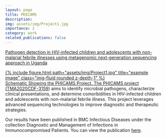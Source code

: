 ```yaml
---
layout: page
title: PHICAMS
description: 
img: assets/img/Project1.jpg
importance: 1
category: work
related_publications: false
---
```



<a href="https://www.edctp.org/projects-2/edctp2-projects/career-development-fellowships-in-poverty-related-diseases-and-child-and-adolescent-health-2020/">Pathogen detection in HIV-infected children and adolescents with non-malarial febrile illnesses using metagenomic next-generation sequencing approach in Uganda

<div class="row">
    <div class="col-sm mt-3 mt-md-0">
        {% include figure.html path="assets/img/Project1.jpg" title="example image" class="img-fluid rounded z-depth-1" %}
    </div>
</div>
<div class="caption">
    Schematic Showing the PHICAMS Project. The PHICAMS project (<a href="https://edctpalumninetwork.org/profile/300/">TMA2020CDF-3159</a>) aims to identify microbial pathogens, characterize clinical presentations, and determine comorbidities in HIV-infected children and adolescents with non-malarial febrile illness. This project leverages advanced sequencing technologies to improve diagnostic and therapeutic strategies.

Our results have been published in BMC Infectious Diseases under the collection Diagnostic and Management of Infections in Immunocompromised Patients. You can view the publication <a href="https://bmcinfectdis.biomedcentral.com/articles/10.1186/s12879-025-10517-1">here</a>.
</div>

